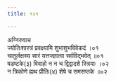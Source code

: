 ```yaml
---
title: १२१

---
```

अग्निरुवाच  
ज्योतिःशास्त्रं प्रवक्ष्यामि शुभाशुभविवेकदं ।०१  
चातुर्लक्षस्य सारं यत्तज्ज्ञात्वा सर्वविद्भवेत् ॥०१  
षडष्टके(३) विवाहो न न च द्विद्वादशे स्त्रियाः ।०२  
न त्रिकोणे ह्यथ प्रीतिः(४) शेषे च समसप्तके ॥०२